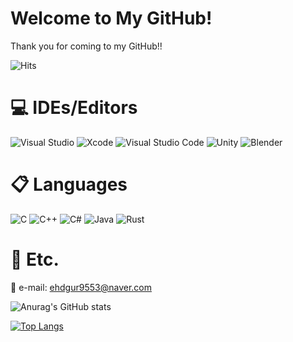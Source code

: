 # Welcome to My GitHub!

Thank you for coming to my GitHub!!

![Hits](https://hits.seeyoufarm.com/api/count/incr/badge.svg?url=https%3A%2F%2Fgithub.com%2FSir-u%2Fhit-counter&count_bg=%2379C83D&title_bg=%23555555&icon=&icon_color=%23E7E7E7&title=hits&edge_flat=false)

# 💻 IDEs/Editors

 ![Visual Studio](https://img.shields.io/badge/Visual%20Studio-5C2D91.svg?style=for-the-badge&logo=visual-studio&logoColor=white) ![Xcode](https://img.shields.io/badge/Xcode-007ACC?style=for-the-badge&logo=Xcode&logoColor=white)
 ![Visual Studio Code](https://img.shields.io/badge/Visual%20Studio%20Code-0078d7.svg?style=for-the-badge&logo=visual-studio-code&logoColor=white) ![Unity](https://img.shields.io/badge/unity-%23000000.svg?style=for-the-badge&logo=unity&logoColor=white) ![Blender](https://img.shields.io/badge/blender-%23F5792A.svg?style=for-the-badge&logo=blender&logoColor=white)


# 📋  Languages

![C](https://img.shields.io/badge/c-%2300599C.svg?style=for-the-badge&logo=c&logoColor=white) ![C++](https://img.shields.io/badge/c++-%2300599C.svg?style=for-the-badge&logo=c%2B%2B&logoColor=white) ![C#](https://img.shields.io/badge/c%23-%23239120.svg?style=for-the-badge&logo=c-sharp&logoColor=white) ![Java](https://img.shields.io/badge/java-%23ED8B00.svg?style=for-the-badge&logo=Java&logoColor=white) ![Rust](https://img.shields.io/badge/rust-%23ED8B00.svg?style=for-the-badge&logo=rust&logoColor=white)


# 🎲 Etc.

📧 e-mail: ehdgur9553@naver.com

 
![Anurag's GitHub stats](https://github-readme-stats.vercel.app/api?username=Sir-u&show_icons=true&theme=tokyonight)


[![Top Langs](https://github-readme-stats.vercel.app/api/top-langs/?username=Sir-u&layout=Demo)](https://github.com/anuraghazra/github-readme-stats)

